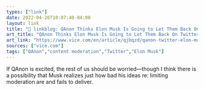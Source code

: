 ```yaml
---
types: ["link"]
date: 2022-04-26T10:07:40-04:00
layout: link
title: "🔗 linkblog: QAnon Thinks Elon Musk Is Going to Let Them Back On Twitter'"
art_title: "QAnon Thinks Elon Musk Is Going to Let Them Back On Twitter"
art_link: "https://www.vice.com/en/article/qjbqzd/qanon-twitter-elon-musk"
sources: ["vice.com"]
tags: ["QAnon","content moderation","Twitter","Elon Musk"]
---
```

If QAnon is excited, the rest of us should be worried—though I think there is a possibility that Musk realizes just how bad his ideas re: limiting moderation are and fails to deliver.
